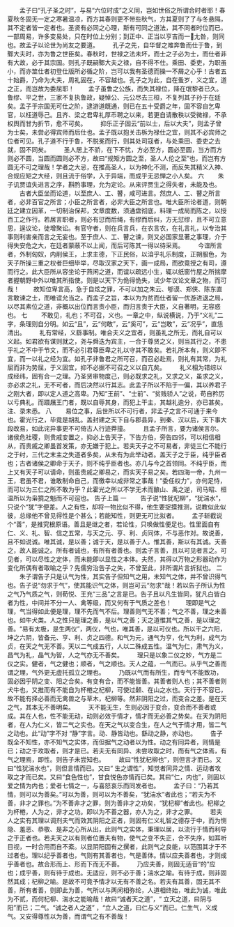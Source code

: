 <!-- { "loadSidebar": true } -->
　　孟子曰“孔子圣之时”，与易“六位时成”之义同，岂如世俗之所谓合时者耶！春夏秋冬固无一定之寒暑温凉，而方其春则更不带些秋气，方其夏则了了与冬悬隔，其不定者皆一定者也。圣贤有必同之心理，斯有可同之道法，其不同者时位而已。一部周易，许多变易处，只在时位上分别；到正中、正当以亨吉而一尢咎，则同也。故孟子以论世为尚友之要道。 
　　孔子之先，自华督之难奔鲁而仕于鲁，到鄹大夫时，亦为鲁之世臣矣。春秋时，世禄之法未坏，而士之子必为士，而仕者非有大故，必于其宗国。则孔子既嗣鄹大夫之禄，自不得不仕。乘田、委吏，为职虽小，而亦筮仕者初登仕版所必循之阶，岂可以我有圣德而操一不屑之心乎！古者五十始爵，乃命为大夫，周礼固在，不容越也。孔子之为此，自在蚤岁，义之宜，道之正，而岂故为委屈耶！ 
　　孟子虽鲁之公族，而失其禄位，降在氓黎者已久。鲁缪、平之世，三家不复执鲁政，疑悼公、元公尽去三桓，不复列其子孙于在廷矣。孟子于宗国无可仕之阶，逮游道既通，则已在五十受爵之年，固不容自乞卑官，以枉道辱己。且齐、梁之君卑礼厚币聘之以来，若更自请散秩以受微禄，不承权舆而甘为折节，愈不可矣。 
　　抑乐正子固云“前以士，后以大夫”，则孟子曾为士矣，未尝必得宾师而后仕也。孟子既以抱关击柝为禄仕之宜，则其不必宾师之位者可见。孔子道不行于鲁，不脱冕而行，则其处司寇者，与处乘田、委吏之去就，固不同矣。 
　　圣人居上不骄，在下不忧，方必至方，圆必至圆，当方而方则必不圆，当圆而圆则必不方，故曰“规矩方圆之至，圣人人伦之至”也，而岂有方圆无不可之理哉！学者之大忌，在推高圣人，以为神化不测，而反失其精义入神、合规应矩之大经，则且流于俗学，入于异端，而成乎无忌惮之小人矣。 
六
　　朱子讥贾谊失进言之序，斟酌事理，允为定论。从来评贾生之得失者，未能及也。 
　　古者大臣坐而论道，以至庶人、工、瞽，咸可进言。然庶人、工、瞽之所言者，必非百官之所言；小臣之所言者，必非大臣之所言也。唯大臣所论者道，则朝廷之建立因革，一切制治保邦，文章度数，须通盘彻底，料理一成局而陈之，以授百工之作行。若居言职者，则必有愆而后绳，有缪而后纠，方无愆缪，且不可立意思，逞议论，徒增聚讼。有官守者，则在兵言兵，在农言农，在礼言礼，以专治其事则利害亲而言之无妄也。至于庶人、工、瞽之谏，则又必国家显著之事理，介于得失安危之大，在廷者蒙蔽不以上闻，而后可陈其一得以待采焉。 
　　今谊所言者，外制匈奴，内削侯王，上求主德，下正民俗，以洎乎礼乐制度，正朔服色，为天子所操三重之权者巨细毕举，尽取汉家之天下，画一成局，而欲竟授之有司，遵而行之。此大臣所从容坐论于燕闲之道，而谊以疏远小生，辄以纸窗竹屋之所揣摩者握朝野中外以唯其所指使。则是以天下为佹得佹失，试少年议论文章之物，而可哉！ 
　　故知位卑言高，急于自炫之罪，不可以加之朱云、郇谟、郑侠、陈东直言敢谏之士，而唯谊允当之。而孟子之旨，本以为为贫而仕者留一优游进退之局，以尽其素位之道，非概以出位而言责小臣，而归言责于大臣，义自著明，无容惑也。 
七
　　不敢见，礼也；不可召，义也。一章之中，纵说横说，乃于“义礼”二字，条理则自分明。如云“且”，云“何敢”，云“奚可”，云“岂敢”，云“况乎”，直恁清出。 
　　礼有常经，义繇事制。唯合夫义之宜者，则虽礼之所无，而礼自可以义起。如君欲有谋则就之，尧与舜迭为宾主，一合于尊贤之义，则当其行之，不患乎礼之不中于节文，而不必引君尊臣卑之礼以守其不敢矣。若礼所本有，则义即不宜，而一以礼之经为宜。如孔子非鲁君之所可召，而召必赴焉，则礼有其常，为礼屈而非为势屈，于义固宜，抑不必据不可召之义以自亢矣。 
　　礼义相为错综以成经纬，固有合一之理。乃圣贤审物度己，则必既求之礼，又求之义，虽求之义，亦必求之礼，无不可者，而后决然以行其志。此孟子所以不陷于一偏，其以养君子之刚大者，即以定人道之高卑。乃知“王前”、“士前”、“贫贱骄人”之说，苟自矜厉以亏典礼。而蹑屩王门者，既以自辱其身，而犯上干主，其越礼逾分，亦已甚矣。注、录未悉。 
八
　　易位之事，后世所以不可行者，非孟子之言不可通于来今也。霍光行之，毕竟是胡乱。盖封建之天下自与郡县异，到秦、汉以后，天下事大段改易，如此诧异事更不可倚古人行迹莽撞。 
　　且孟子所言，要为诸侯言尔。诸侯危社稷，则贵戚变置之，抑必上告天子，下告方伯，旁告四邻，可以相信相从，而贵戚之卿虽首发策，亦无嫌于犯上。若夫天子之不可易者，非徒三仁不能行之于纣，三代之末主之失道者多矣，从未有为此举动者。盖天子之于臣，纯乎臣者也；古者诸侯之卿命于天子，则不纯乎臣者也。亦几与今之首领同。不纯乎臣，而上又有天子可以请命，则虽贵戚之卿易之，而实天子易之矣。若四海一帝，九州一王，君虽不君，谁敢制命自己，而徼幸以成非常之事哉！“委任权力”，亦何足恃，而可以为三仁之所不敢为乎？此霍光之所以不学无术而酿山、禹之逆，司马昭、桓温所以为枭獍之魁而不可逭也。 告子上篇
一
　　告子说“性犹杞柳”，“犹湍水”，只说个“犹”字便差。人之有性，却将一物比似不得，他生要捉摸推测，说教似此似彼，总缘他不曾见得性是个甚么；若能知性，则更无可比拟者。 
　　孟子斩截说个“善”，是推究根原语。善且是继之者，若论性，只唤做性便足也。性里面自有仁、义、礼、智、信之五常，与天之元、亨、利、贞同体，不与恶作对。故说善，且不如说诚。唯其诚，是以善；诚于天，是以善于人。惟其善，斯以有其诚。天善之，故人能诚之。所有者诚也，有所有者善也。则孟子言善，且以可见者言之。可见者，可以尽性之定体，而未能即以显性之本体。夫然，其得以万物之形器动作为变化所偶有者取喻之乎？先儒穷治告子之失，不曾至此，非所谓片言折狱也。 
二 
　　朱子谓告子只是认气为性，其实告子但知气之用，未知气之体，并不曾识得气也。告子说“勿求于气”，使其能识气之体，则岂可云“勿求”哉！若以告子所认为性之气乃气质之气，则荀悦、王充“三品”之言是已。告子且以凡生皆同，犹凡白皆白者为性，中间并不分一人、禽等级，而又何有于气质之差也！ 
　　理即是气之理，气当得如此便是理，理不先而气不后。理善则气无不善；气之不善，理之未善也。如牛犬类。人之性只是理之善，是以气之善；天之道惟其气之善，是以理之善。“易有太极，是生两仪”，两仪，气也，唯其善，是以可仪也。所以干之六阳，坤之六阴，皆备元、亨、利、贞之四德。和气为元，通气为亨，化气为利，成气为贞，在天之气无不善。天以二气成五行，人以二殊成五性。温气为仁，肃气为义，昌气为礼，晶气为智，人之气亦无不善矣。 
　　理只是以象二仪之妙，气方是二仪之实。健者，气之健也；顺者，气之顺也。天人之蕴，一气而已。从乎气之善而谓之理，气外更无虚托孤立之理也。 
　　乃既以气而有所生，而专气不能致功，固必因乎阴之变、阳之合矣。有变有合，而不能皆善。其善者则人也；其不善者则犬牛也，又推而有不能自为杯棬之杞柳，可使过颡、在山之水也。天行于不容已，故不能有择必善而无禽兽之与草木，杞柳等。然非阴阳之过，而变合之差。是在天之气，其本无不善明矣。 
　　天不能无生，生则必因于变合，变合而不善者或成。其在人也，性不能无动，动则必效于情才，情才而无必善之势矣。在天为阴阳者，在人为仁义，皆二气之实也。在天之气以变合生，在人之气于情才用，皆二气之动也。此“动”字不对 “静”字言。动、静皆动也。繇动之静，亦动也。 
　　告子既全不知性，亦不知气之实体，而但据气之动者以为性。动之有同异者，则情是已；动之于攻取者，则才是已。若夫无有同异、未尝攻取之时，而有气之体焉，有气之理焉，即性。则告子未尝知也。 
　　故曰“性犹杞柳也”，则但言才而已。又曰“性犹湍水也”，则但言情而已。又曰“ 生之谓性”，知觉者同异之情、运动者攻取之才而已矣。又曰“食色性也”，甘食悦色亦情而已矣。其曰“仁，内也”，则固以爱之情为内也；爱者七情之一，与喜怒哀乐而同发者也。 
　　孟子曰：“乃若其情，则可以为善矣。”可以为善，则可以为不善矣，“犹湍水”者此也；“若夫为不善，非才之罪也。”为不善非才之罪，则为善非才之功矣，“犹杞柳”者此也。杞柳之为杯棬，人为之，非才之功。即以为不善之器，亦人为之，非才之罪。 
　　若夫人之实有其理以调剂夫气而效其阴阳之正者，则固有仁义礼智之德存于中，而为恻隐、羞恶、恭敬、是非之心所从出，此则气之实体，秉理以居，以流行于情而利导之于正者也。若夫天之以有则者位置夫有物，使气之变不失正，合不失序，如耳听目视，一时合用而自不紊。以显阴阳固有之撰者，此则气之良能，以范围其才于不过者也。理以纪乎善者也，气则有其善者也，气是善体。情以应夫善者也，才则成乎善者也。故合形而上、形而下而无不善。 
　　乃应夫善，则固无适音“的”应也；成乎善，则有待于成也。无适应，则不必于善；湍水之喻。有待于成，则非固然其成；杞柳之喻。是故不可竟予情才以无有不善之名。若夫有其善，固无其不善，所有者善，则即此为善，气所以与两闲相弥纶，人道相终始，唯此为诚，唯此为不贰，而何杞柳、湍水之能喻哉！故曰“诚者天之道”，“ 立天之道，曰阴与阳”而已；二气。“诚之者人之道” ，“立人之道，曰仁与义”而已。仁生气，义成气。又安得尊性以为善，而谓气之有不善哉！ 
